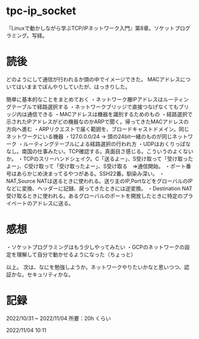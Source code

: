 # tpc-ip_socket
『Linuxで動かしながら学ぶTCP/IPネットワーク入門』第8章。ソケットプログラミング。写経。

# 読後
どのようにして通信が行われるか頭の中でイメージできた。
MACアドレスについてはいままでぼんやりしていたが、はっきりした。

簡単に基本的なことをまとめておく
・ネットワーク層IPアドレスはルーティングテーブルで経路選択する
・ネットワークブリッジで直接つなげなくてもブリッジ内は通信できる
・MACアドレスは機器を識別するためのもの
・経路選択で示されたIPアドレスがどの機器なのかARPで聞く。帰ってきたMACアドレスの方向へ進む
・ARPリクエストで届く範囲を、ブロードキャストドメイン。同じネットワークにいる機器
・127.0.0.0/24 -> 頭の24bit一緒のものが同じネットワーク
・ルーティングテーブルによる経路選択の行われ方
・UDPはおくりっぱななし。南国の仕事みたい。TCP確認する。真面目さ感じる。こういうのよくないか。
・TCPのスリーハンドシェイク。C「送るよー」、S受け取って「受け取ったよー」、C受け取って「受け取ったよー」、S受け取る　=>通信開始。
・ポート番号はあらかじめ決まってるやつがある。SSH22番。馴染み深い。
・NAT,Source NATは送るときに使われる。送り主のIP,PortなどをグローバルのIPなどに変換、ヘッダーに記録、戻ってきたときには逆変換。
・Destination NAT受け取るときに使われる。あるグローバルのポートを開放したときに特定のプライベートのアドレスに送る。

# 感想
・ソケットプログラミングはもう少しやってみたい
・GCPのネットワークの設定を理解して自分で動かせるようになった（ちょっと）

以上。
次は、なにを勉強しようか。ネットワークやりたいかなと思いつつ、認証かな。セキュリティかな。

# 記録
2022/10/31 ~ 2022/11/04
所要：20h くらい

2022/11/04 10:11
